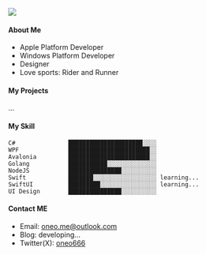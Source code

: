 [![](https://github-profile-trophy.vercel.app/?username=oneo-me&row=1)](#)

#### About Me

- Apple Platform Developer
- Windows Platform Developer
- Designer
- Love sports: Rider and Runner

#### My Projects

...

#### My Skill

```text
C#               █████████████████████░░░░
WPF              ███████████████████████░░
Avalonia         ███████████████████████░░
Golang           ███████████░░░░░░░░░░░░░░
NodeJS           ███████████████░░░░░░░░░░
Swift            ███████░░░░░░░░░░░░░░░░░░ learning...
SwiftUI          █████████░░░░░░░░░░░░░░░░ learning...
UI Design        ███████████████░░░░░░░░░░
```

#### Contact ME

- Email: oneo.me@outlook.com
- Blog: developing...
- Twitter(X): [oneo666](https://twitter.com/oneo666)
